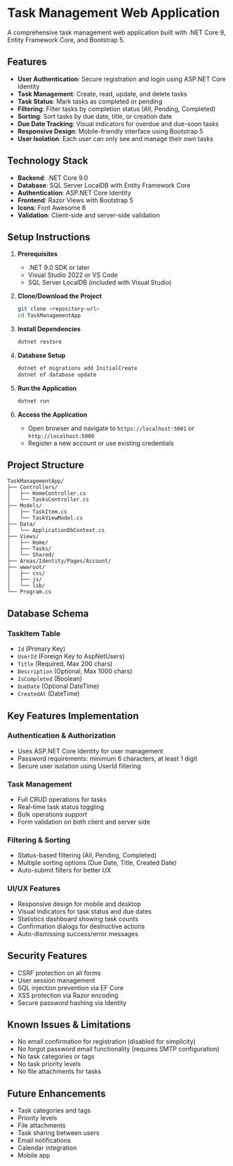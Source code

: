 ﻿# Task Management Web Application

A comprehensive task management web application built with .NET Core 9, Entity Framework Core, and Bootstrap 5.

## Features

- **User Authentication**: Secure registration and login using ASP.NET Core Identity
- **Task Management**: Create, read, update, and delete tasks
- **Task Status**: Mark tasks as completed or pending
- **Filtering**: Filter tasks by completion status (All, Pending, Completed)
- **Sorting**: Sort tasks by due date, title, or creation date
- **Due Date Tracking**: Visual indicators for overdue and due-soon tasks
- **Responsive Design**: Mobile-friendly interface using Bootstrap 5
- **User Isolation**: Each user can only see and manage their own tasks

## Technology Stack

- **Backend**: .NET Core 9.0
- **Database**: SQL Server LocalDB with Entity Framework Core
- **Authentication**: ASP.NET Core Identity
- **Frontend**: Razor Views with Bootstrap 5
- **Icons**: Font Awesome 6
- **Validation**: Client-side and server-side validation

## Setup Instructions

1. **Prerequisites**
   - .NET 9.0 SDK or later
   - Visual Studio 2022 or VS Code
   - SQL Server LocalDB (included with Visual Studio)

2. **Clone/Download the Project**
   ```bash
   git clone <repository-url>
   cd TaskManagementApp
   ```

3. **Install Dependencies**
   ```bash
   dotnet restore
   ```

4. **Database Setup**
   ```bash
   dotnet ef migrations add InitialCreate
   dotnet ef database update
   ```

5. **Run the Application**
   ```bash
   dotnet run
   ```

6. **Access the Application**
   - Open browser and navigate to `https://localhost:5001` or `http://localhost:5000`
   - Register a new account or use existing credentials

## Project Structure

```
TaskManagementApp/
├── Controllers/
│   ├── HomeController.cs
│   └── TasksController.cs
├── Models/
│   ├── TaskItem.cs
│   └── TaskViewModel.cs
├── Data/
│   └── ApplicationDbContext.cs
├── Views/
│   ├── Home/
│   ├── Tasks/
│   └── Shared/
├── Areas/Identity/Pages/Account/
├── wwwroot/
│   ├── css/
│   ├── js/
│   └── lib/
└── Program.cs
```

## Database Schema

### TaskItem Table
- `Id` (Primary Key)
- `UserId` (Foreign Key to AspNetUsers)
- `Title` (Required, Max 200 chars)
- `Description` (Optional, Max 1000 chars)
- `IsCompleted` (Boolean)
- `DueDate` (Optional DateTime)
- `CreatedAt` (DateTime)

## Key Features Implementation

### Authentication & Authorization
- Uses ASP.NET Core Identity for user management
- Password requirements: minimum 6 characters, at least 1 digit
- Secure user isolation using UserId filtering

### Task Management
- Full CRUD operations for tasks
- Real-time task status toggling
- Bulk operations support
- Form validation on both client and server side

### Filtering & Sorting
- Status-based filtering (All, Pending, Completed)
- Multiple sorting options (Due Date, Title, Created Date)
- Auto-submit filters for better UX

### UI/UX Features
- Responsive design for mobile and desktop
- Visual indicators for task status and due dates
- Statistics dashboard showing task counts
- Confirmation dialogs for destructive actions
- Auto-dismissing success/error messages

## Security Features

- CSRF protection on all forms
- User session management
- SQL injection prevention via EF Core
- XSS protection via Razor encoding
- Secure password hashing via Identity

## Known Issues & Limitations

- No email confirmation for registration (disabled for simplicity)
- No forgot password email functionality (requires SMTP configuration)
- No task categories or tags
- No task priority levels
- No file attachments for tasks

## Future Enhancements

- Task categories and tags
- Priority levels
- File attachments
- Task sharing between users
- Email notifications
- Calendar integration
- Mobile app
